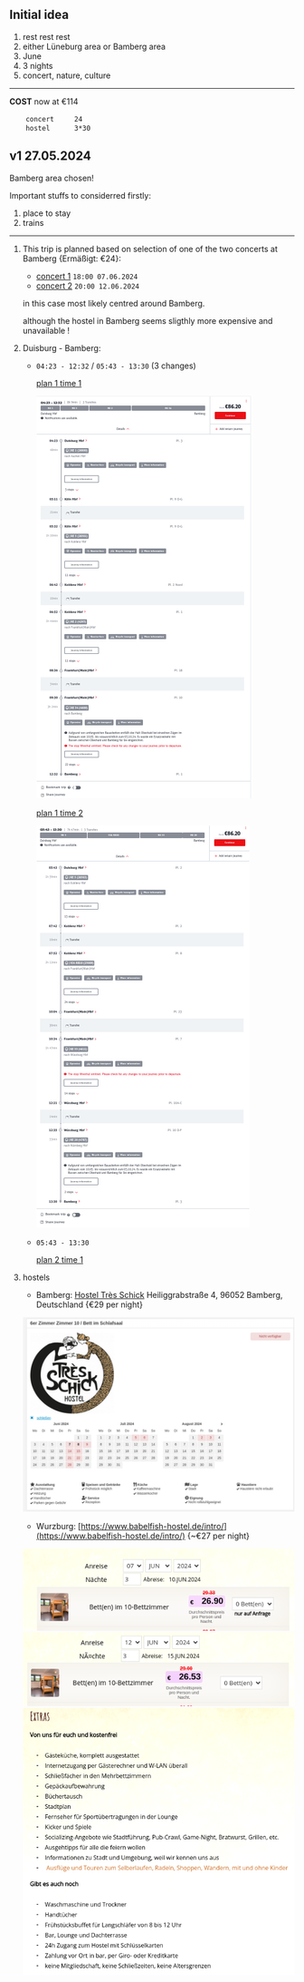 ## Initial idea
1. rest rest rest
1. either Lüneburg area or Bamberg area
2. June
3. 3 nights
4. concert, nature, culture
------
**COST**
now at €114
            
        concert     24
        hostel      3*30

## v1 27.05.2024
Bamberg area chosen! 

Important stuffs to considerred firstly:

1. place to stay
2. trains

----

1. This trip is planned based on selection of one of the two concerts at Bamberg {Ermäßigt: €24}:
    - [concert 1](https://www.bamberger-symphoniker.de/programm-tickets/konzertuebersicht/frank-peter-zimmermann-spielt-respighi-07-06-2024.html) `18:00 07.06.2024` 
    - [concert 2](https://www.bamberger-symphoniker.de/programm-tickets/konzertuebersicht/joerg-widmann-dirigiert-korngold-und-mozart-12-06-2024.html) `20:00 12.06.2024`
    
    in this case most likely centred around Bamberg.
    
    although the hostel in Bamberg seems sligthly more expensive and unavailable !

2. Duisburg - Bamberg: 

    - `04:23 - 12:32` / `05:43 - 13:30` (3 changes)

        [plan 1 time 1](https://int.bahn.de/en/buchung/start?vbid=09890e10-3f47-4295-b6b8-c65c8d7173a9)
        
        ![plan 1 time 1](plan1_departTime1.png)
        
        [plan 1 time 2](https://int.bahn.de/en/buchung/start?vbid=407b7ea7-85ba-4cc0-8d3e-0a7643a01e98)
        
        ![plan 1 time 2](plan1_departTime2.png)

    - `05:43 - 13:30`

        [plan 2 time 1](https://int.bahn.de/en/buchung/start?vbid=be8a23fc-bfce-4a8a-b380-aba81c0e11da)


3. hostels

    - Bamberg: [Hostel Très Schick](https://login.snooze-hotelsoftware.de/booking.php?propid=182183&width=960&page=book3&limitstart=0&checkin=So+7.+Juli+2024&checkin_hide=2024-07-07&checkout=Di+9.+Juli+2024&checkout_hide=2024-7-9&numnight=2&numadult=1) Heiliggrabstraße 4, 96052 Bamberg, Deutschland {€29 per night}
    
    ![hostel bamberg](hostelBamberg.png)
    - Wurzburg: [https://www.babelfish-hostel.de/intro/](https://www.babelfish-hostel.de/intro/) {~€27 per night}

    ![hostel wurzburg plan1](hostelWurzburg.png)
    ![hostel wurzburg plan2](hostelWurzburg2.png)
    ![hostel wurzburg extra](hostelWurzburgExtra.png)
